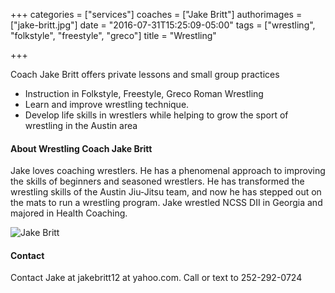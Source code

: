 +++
categories = ["services"]
coaches = ["Jake Britt"]
authorimages = ["jake-britt.jpg"]
date = "2016-07-31T15:25:09-05:00"
tags = ["wrestling", "folkstyle", "freestyle", "greco"]
title = "Wrestling"

+++

Coach Jake Britt offers private lessons and small group practices

- Instruction in Folkstyle, Freestyle, Greco Roman Wrestling
- Learn and improve wrestling technique.
- Develop life skills in wrestlers while helping to grow the sport of wrestling in the Austin area

#### About Wrestling Coach Jake Britt
Jake loves coaching wrestlers. He has a phenomenal approach to improving the skills of beginners and seasoned wrestlers. He has transformed the wrestling skills of the Austin Jiu-Jitsu team, and now he has stepped out on the mats to run a wrestling program. Jake wrestled NCSS DII in Georgia and majored in Health Coaching.


![Jake Britt](/img/post/jake-britt.jpg)

#### Contact
Contact Jake at jakebritt12 at yahoo.com. Call or text to 252-292-0724
